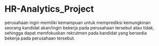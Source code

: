 # HR-Analytics_Project
perusahaan ingin memiliki kemampuan untuk memprediksi kemungkinan seorang kandidat akan/ingin bekerja pada perusahaan tersebut atau tidak, sehingga dapat memfokuskan rekrutmen pada kandidat yang bersedia bekerja pada perusahaan tersebut.
